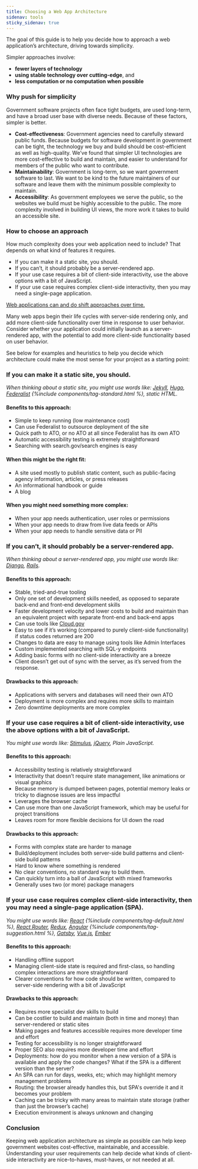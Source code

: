 ```yaml
---
title: Choosing a Web App Architecture
sidenav: tools
sticky_sidenav: true
---
```


The goal of this guide is to help you decide how to approach a web application’s architecture, driving towards simplicity.

Simpler approaches involve:

- **fewer layers of technology**
- **using stable technology over cutting-edge**, and
- **less computation or no computation when possible**

### Why push for simplicity

Government software projects often face tight budgets, are used long-term, and have a broad user base with diverse needs. Because of these factors, simpler is better.

- **Cost-effectiveness**: Government agencies need to carefully steward public funds. Because budgets for software development in government can be tight, the technology we buy and build should be cost-efficient as well as high-quality. We’ve found that simpler UI technologies are more cost-effective to build and maintain, and easier to understand for members of the public who want to contribute.
- **Maintainability**: Government is long-term, so we want government software to last. We want to be kind to the future maintainers of our software and leave them with the minimum possible complexity to maintain.
- **Accessibility**: As government employees we serve the public, so the websites we build must be highly accessible to the public. The more complexity involved in building UI views, the more work it takes to build an accessible site.

### How to choose an approach

How much complexity does your web application need to include? That depends on what kind of features it requires.

- If you can make it a static site, you should.
- If you can’t, it should probably be a server-rendered app.
- If your use case requires a bit of client-side interactivity, use the above options with a bit of JavaScript.
- If your use case requires complex client-side interactivity, then you may need a single-page application.

<ins>Web applications can and do shift approaches over time.</ins>

Many web apps begin their life cycles with server-side rendering only, and add more client-side functionality over time in response to user behavior. Consider whether your application could initially launch as a server-rendered app, with the potential to add more client-side functionality based on user behavior.

See below for examples and heuristics to help you decide which architecture could make the most sense for your project as a starting point:

### If you can make it a static site, you should.

_When thinking about a static site, you might use words like: [Jekyll](https://jekyllrb.com), [Hugo](https://gohugo.io), [Federalist](https://federalist.18f.gov) {%include components/tag-standard.html %}, static HTML._

#### Benefits to this approach:

- Simple to keep running (low maintenance cost)
- Can use Federalist to outsource deployment of the site
- Quick path to ATO, or no ATO at all since Federalist has its own ATO
- Automatic accessibility testing is extremely straightforward
- Searching with search.gov/search engines is easy

#### When this might be the right fit:

- A site used mostly to publish static content, such as public-facing agency information, articles, or press releases
- An informational handbook or guide
- A blog

#### When you might need something more complex:

- When your app needs authentication, user roles or permissions
- When your app needs to draw from live data feeds or APIs
- When your app needs to handle sensitive data or PII

### If you can’t, it should probably be a server-rendered app.

_When thinking about a server-rendered app, you might use words like: [Django](https://www.djangoproject.com/), [Rails](https://rubyonrails.org/)._

#### Benefits to this approach:

- Stable, tried-and-true tooling
- Only one set of development skills needed, as opposed to separate back-end and front-end development skills
- Faster development velocity and lower costs to build and maintain than an equivalent project with separate front-end and back-end apps
- Can use tools like [Cloud.gov](https://cloud.gov)
- Easy to see if it’s working (compared to purely client-side functionality) if status codes returned are 200
- Changes to data are easy to manage using tools like Admin Interfaces
- Custom implemented searching with SQL-y endpoints
- Adding basic forms with no client-side interactivity are a breeze
- Client doesn’t get out of sync with the server, as it’s served from the response.

#### Drawbacks to this approach:

- Applications with servers and databases will need their own ATO
- Deployment is more complex and requires more skills to maintain
- Zero downtime deployments are more complex

### If your use case requires a bit of client-side interactivity, use the above options with a bit of JavaScript.

_You might use words like: [Stimulus](https://stimulus.hotwire.dev), [jQuery](https://jquery.com), Plain JavaScript._

#### Benefits to this approach:

- Accessibility testing is relatively straightforward
- Interactivity that doesn’t require state management, like animations or visual graphics
- Because memory is dumped between pages, potential memory leaks or tricky to diagnose issues are less impactful
- Leverages the browser cache
- Can use more than one JavaScript framework, which may be useful for project transitions
- Leaves room for more flexible decisions for UI down the road

#### Drawbacks to this approach:

- Forms with complex state are harder to manage
- Build/deployment includes both server-side build patterns and client-side build patterns
- Hard to know where something is rendered
- No clear conventions, no standard way to build them.
- Can quickly turn into a ball of JavaScript with mixed frameworks
- Generally uses two (or more) package managers

### If your use case requires complex client-side interactivity, then you may need a single-page application (SPA).

_You might use words like: [React](https://engineering.18f.gov/javascript/frameworks/#react) {%include components/tag-default.html %}, [React Router](https://reactrouter.com), [Redux](https://redux.js.org), [Angular](https://engineering.18f.gov/javascript/frameworks/#angular) {%include components/tag-suggestion.html %}, [Gatsby](https://www.gatsbyjs.com), [Vue.js](https://vuejs.org), [Ember](https://emberjs.com)_

#### Benefits to this approach:

- Handling offline support
- Managing client-side state is required and first-class, so handling complex interactions are more straightforward
- Clearer conventions for how code should be written, compared to server-side rendering with a bit of JavaScript

#### Drawbacks to this approach:

- Requires more specialist dev skills to build
- Can be costlier to build and maintain (both in time and money) than server-rendered or static sites
- Making pages and features accessible requires more developer time and effort
- Testing for accessibility is no longer straightforward
- Proper SEO also requires more developer time and effort
- Deployments: how do you monitor when a new version of a SPA is available and apply the code changes? What if the SPA is a different version than the server?
- An SPA can run for days, weeks, etc; which may highlight memory management problems
- Routing: the browser already handles this, but SPA's override it and it becomes your problem
- Caching can be tricky with many areas to maintain state storage (rather than just the browser’s cache)
- Execution environment is always unknown and changing

### Conclusion

Keeping web application architecture as simple as possible can help keep government websites cost-effective, maintainable, and accessible. Understanding your user requirements can help decide what kinds of client-side interactivity are nice-to-haves, must-haves, or not needed at all.
